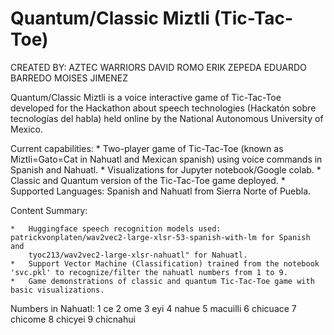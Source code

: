# Quantum/Classic Miztli (Tic-Tac-Toe)

CREATED BY: AZTEC WARRIORS
	DAVID ROMO
	ERIK ZEPEDA
	EDUARDO BARREDO
	MOISES JIMENEZ


Quantum/Classic Miztli is a voice interactive game of Tic-Tac-Toe developed for the Hackathon about speech technologies
(Hackatón sobre tecnologías del habla) held online by the National Autonomous University of Mexico. 

Current capabilities:
	*	Two-player game of Tic-Tac-Toe (known as Miztli=Gato=Cat in Nahuatl and Mexican spanish) using voice commands in
		Spanish and Nahuatl.
	*	Visualizations for Jupyter notebook/Google colab.
	*	Classic and Quantum version of the Tic-Tac-Toe game deployed.
	*	Supported Languages: Spanish and Nahuatl from Sierra Norte of Puebla.


Content Summary:

	*	Huggingface speech recognition models used: patrickvonplaten/wav2vec2-large-xlsr-53-spanish-with-lm for Spanish and 
		tyoc213/wav2vec2-large-xlsr-nahuatl" for Nahuatl.
	*	Support Vector Machine (Classification) trained from the notebook 'svc.pkl' to recognize/filter the nahuatl numbers from 1 to 9.
	*	Game demonstrations of classic and quantum Tic-Tac-Toe game with basic visualizations.

Numbers in Nahuatl:
		1 	ce
		2	  ome
		3 	eyi
		4	  nahue
		5	  macuilli
		6	  chicuace
		7	  chicome
		8	  chicyei
		9	  chicnahui

